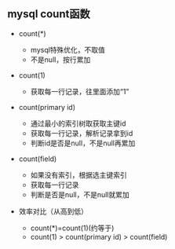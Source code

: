 ## mysql count函数


- count(*)
  - mysql特殊优化，不取值
  - 不是null，按行累加
- count(1)
  - 获取每一行记录，往里面添加“1”
- count(primary id)
  - 通过最小的索引树取获取主键id
  - 获取每一行记录，解析记录拿到id
  - 判断id是否是null，不是null再累加
- count(field)
  - 如果没有索引，根据选主键索引
  - 获取每一行记录
  - 判断是否是null，不是null就累加


- 效率对比（从高到低）
  - count(*)=count(1)(约等于)
  - count(1) > count(primary id) > count(field)
